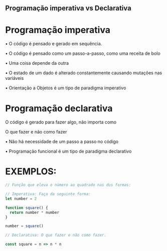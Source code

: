 ## Programação imperativa vs Declarativa

# Programação imperativa

• O código é pensado e gerado em sequência.

• O código é pensado como um passo-a-passo, como uma receita de bolo

• Uma coisa depende da outra

• O estado de um dado é alterado constantemente causando mutações nas variáveis

• Orientação a Objetos é um tipo de paradigma imperativo

# Programação declarativa

O código é gerado para fazer algo, não importa como

O que fazer e não como fazer

• Não há necessidade de um passo a passo no código

• Programação funcional é um tipo de paradigma declarativo


# EXEMPLOS: 
```js
// Função que eleva o número ao quadrado nas dus formas:

// Imperativa: Faça da seguinte forma:
let number = 2

function square() {
  return number * number
}

number = square()

// Declarativa: O que fazer e não como fazer.

const square = n => n * n
```